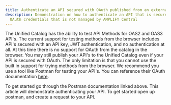 ```yaml
---
title: Authenticate an API secured with OAuth published from an external gateway
description: Demonstration on how to authenticate an API that is secured with
  OAuth credentials that is not managed by AMPLIFY Central
---
```

The Unified Catalog has the ability to test API Methods for OAS2 and OAS3 API's. The current support for testing methods from the browser includes API's secured with an API key, JWT authentication, and no authentication at all. At this time there is no support for OAuth from the catalog in the browser. You may still publish your API's to the Unified Catalog even if your API is secured with OAuth. The only limitation is that you cannot use the built in support for trying methods from the browser. We recommend you use a tool like Postman for testing your API's. You can reference their OAuth documentation [here](https://learning.postman.com/docs/postman/sending-api-requests/authorization/#oauth-20).

To get started go through the Postman documentation linked above. This article will demonstrate authenticating your API. To get started open up postman, and create a request to your API.